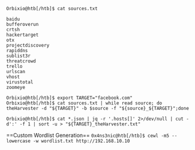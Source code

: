 
```shell-session
Orbixio@htb[/htb]$ cat sources.txt

baidu
bufferoverun
crtsh
hackertarget
otx
projectdiscovery
rapiddns
sublist3r
threatcrowd
trello
urlscan
vhost
virustotal
zoomeye
```

```shell-session
Orbixio@htb[/htb]$ export TARGET="facebook.com"
Orbixio@htb[/htb]$ cat sources.txt | while read source; do theHarvester -d "${TARGET}" -b $source -f "${source}_${TARGET}";done
```

```shell-session
Orbixio@htb[/htb]$ cat *.json | jq -r '.hosts[]' 2>/dev/null | cut -d':' -f 1 | sort -u > "${TARGET}_theHarvester.txt"
```


==Custom Wordlist Generation==
`0x4ns3nic@htb[/htb]$ cewl -m5 --lowercase -w wordlist.txt http://192.168.10.10`